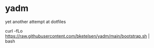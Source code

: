 # yadm
yet another attempt at dotfiles

curl -fLo https://raw.githubusercontent.com/bketelsen/yadm/main/bootstrap.sh | bash
